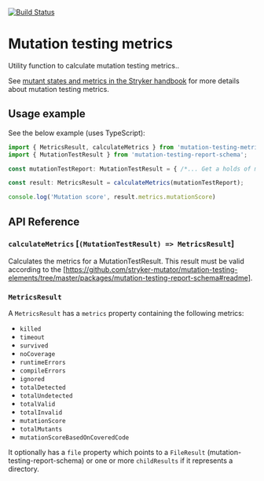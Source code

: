 [![Build Status](https://travis-ci.org/stryker-mutator/mutation-testing-elements.svg?branch=master)](https://travis-ci.org/stryker-mutator/mutation-testing-elements)

# Mutation testing metrics

Utility function to calculate mutation testing metrics..

See [mutant states and metrics in the Stryker handbook](https://github.com/stryker-mutator/stryker-handbook/blob/master/mutant-states-and-metrics.md#readme) for more details about mutation testing metrics.

## Usage example

See the below example (uses TypeScript):

```ts
import { MetricsResult, calculateMetrics } from 'mutation-testing-metrics';
import { MutationTestResult } from 'mutation-testing-report-schema';

const mutationTestReport: MutationTestResult = { /*... Get a holds of mutation test results somehow */ };

const result: MetricsResult = calculateMetrics(mutationTestReport);

console.log('Mutation score', result.metrics.mutationScore)
```
## API Reference

### `calculateMetrics` [`(MutationTestResult) => MetricsResult`]

Calculates the metrics for a MutationTestResult. This result must be valid according to the [https://github.com/stryker-mutator/mutation-testing-elements/tree/master/packages/mutation-testing-report-schema#readme].


### `MetricsResult`

A `MetricsResult` has a `metrics` property containing the following metrics: 
 
* `killed`
* `timeout`
* `survived`
* `noCoverage`
* `runtimeErrors`
* `compileErrors`
* `ignored`
* `totalDetected`
* `totalUndetected`
* `totalValid`
* `totalInvalid`
* `mutationScore`
* `totalMutants`
* `mutationScoreBasedOnCoveredCode`

It optionally has a `file` property which points to a `FileResult` (mutation-testing-report-schema) or one or more `childResults` 
if it represents a directory.